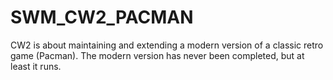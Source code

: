 # SWM_CW2_PACMAN

CW2 is about maintaining and extending a modern version of a classic retro game (Pacman). 
The modern version has never been completed, but at least it runs.